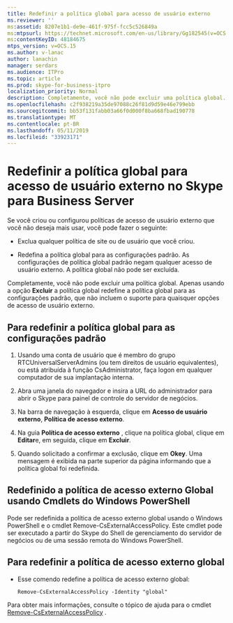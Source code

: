 ```yaml
---
title: Redefinir a política global para acesso de usuário externo
ms.reviewer: ''
ms:assetid: 8207e1b1-de9e-461f-975f-fcc5c526849a
ms:mtpsurl: https://technet.microsoft.com/en-us/library/Gg182545(v=OCS.15)
ms:contentKeyID: 48184675
mtps_version: v=OCS.15
ms.author: v-lanac
author: lanachin
manager: serdars
ms.audience: ITPro
ms.topic: article
ms.prod: skype-for-business-itpro
localization_priority: Normal
description: Completamente, você não pode excluir uma política global. Apenas usando a opção **Excluir** a política global redefine a política global para as configurações padrão, que não incluem o suporte para quaisquer opções de acesso de usuário externo.
ms.openlocfilehash: c2f938219a35de97088c26f81d9d59e46e799ebb
ms.sourcegitcommit: bb53f131fabb03a66f0d000f8ba668fbad190778
ms.translationtype: MT
ms.contentlocale: pt-BR
ms.lasthandoff: 05/11/2019
ms.locfileid: "33923171"
---
```

# <a name="reset-the-global-policy-for-external-user-access-in-skype-for-business-server"></a>Redefinir a política global para acesso de usuário externo no Skype para Business Server 

Se você criou ou configurou políticas de acesso de usuário externo que você não deseja mais usar, você pode fazer o seguinte:

  - Exclua qualquer política de site ou de usuário que você criou.

  - Redefina a política global para as configurações padrão. As configurações de política global padrão negam qualquer acesso de usuário externo. A política global não pode ser excluída.

Completamente, você não pode excluir uma política global. Apenas usando a opção **Excluir** a política global redefine a política global para as configurações padrão, que não incluem o suporte para quaisquer opções de acesso de usuário externo.

## <a name="to-reset-the-global-policy-to-the-default-settings"></a>Para redefinir a política global para as configurações padrão

1.  Usando uma conta de usuário que é membro do grupo RTCUniversalServerAdmins (ou tem direitos de usuário equivalentes), ou está atribuída à função CsAdministrator, faça logon em qualquer computador de sua implantação interna.

2.  Abra uma janela do navegador e insira a URL do administrador para abrir o Skype para painel de controle do servidor de negócios.

3.  Na barra de navegação à esquerda, clique em **Acesso de usuário externo**, **Política de acesso externo**.

4.  Na guia **Política de acesso externo** , clique na política global, clique em **Editar**e, em seguida, clique em **Excluir**.

5.  Quando solicitado a confirmar a exclusão, clique em **Okey**. Uma mensagem é exibida na parte superior da página informando que a política global foi redefinida.


## <a name="resetting-the-global-external-access-policy-by-using-windows-powershell-cmdlets"></a>Redefinido a política de acesso externo Global usando Cmdlets do Windows PowerShell

Pode ser redefinida a política de acesso externo global usando o Windows PowerShell e o cmdlet Remove-CsExternalAccessPolicy. Este cmdlet pode ser executado a partir do Skype do Shell de gerenciamento do servidor de negócios ou de uma sessão remota do Windows PowerShell. 

## <a name="to-reset-the-global-external-access-policy"></a>Para redefinir a política de acesso externo global

  - Esse comendo redefine a política de acesso externo global:
    
        Remove-CsExternalAccessPolicy -Identity "global"

Para obter mais informações, consulte o tópico de ajuda para o cmdlet [Remove-CsExternalAccessPolicy](https://docs.microsoft.com/en-us/powershell/module/skype/Remove-CsExternalAccessPolicy) .



